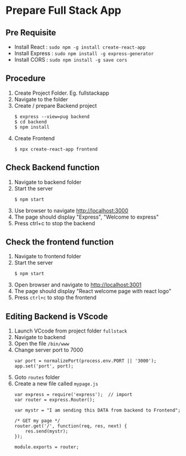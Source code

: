 # Prepare Full Stack App

## Pre Requisite
* Install React : `sudo npm -g install create-react-app`
* Install Express : `sudo npm install -g express-generator`
* Install CORS : `sudo npm install -g save cors`

## Procedure
1. Create Project Folder. Eg. fullstackapp
2. Navigate to the folder
3. Create / prepare Backend project
   ```
   $ express --view=pug backend
   $ cd backend
   $ npm install
   ```
4. Create Frontend
    ```
    $ npx create-react-app frontend
    ```

## Check Backend function
1. Navigate to backend folder
2. Start the server
    ```
    $ npm start
    ```
3. Use browser to navigate [http://localhost:3000](http://localhost:3000)
4. The page should display "Express", "Welcome to express"
5. Press ctrl+c to stop the backend


## Check the frontend function
1. Navigate to frontend folder
2. Start the server
    ```
    $ npm start
    ```
3. Open browser and navigate to [http://localhost:3001](http://localhost:3001)
4. The page should display "React welcome page with react logo"
5. Press `ctrl+c` to stop the frontend


## Editing Backend is VScode
1. Launch VCcode from project folder `fullstack`
2. Navigate to backend
3. Open the file `/bin/www`
4. Change server port to 7000
    ```
    var port = normalizePort(process.env.PORT || '3000');
    app.set('port', port);
    ```
5. Goto `routes` folder
6. Create a new file called `mypage.js`
    ```
    var express = require('express');  // import
    var router = express.Router();

    var mystr = "I am sending this DATA from backend to Frontend";

    /* GET my page */
    router.get('/', function(req, res, next) {
        res.send(mystr);
    });

    module.exports = router;
    ```